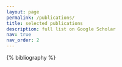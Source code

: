 ```yaml
---
layout: page
permalink: /publications/
title: selected publications
description: full list on Google Scholar
nav: true
nav_order: 2
---
```


<!-- _pages/publications.md -->
<div class="publications">

{% bibliography %}

</div>
